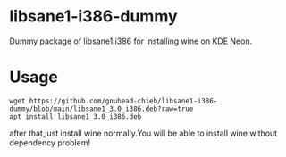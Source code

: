 # libsane1-i386-dummy
Dummy package of libsane1:i386 for installing wine on KDE Neon.

# Usage
```
wget https://github.com/gnuhead-chieb/libsane1-i386-dummy/blob/main/libsane1_3.0_i386.deb?raw=true
apt install libsane1_3.0_i386.deb
```
after that,just install wine normally.You will be able to install wine without dependency problem!

